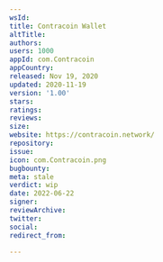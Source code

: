 ```yaml
---
wsId: 
title: Contracoin Wallet
altTitle: 
authors: 
users: 1000
appId: com.Contracoin
appCountry: 
released: Nov 19, 2020
updated: 2020-11-19
version: '1.00'
stars: 
ratings: 
reviews: 
size: 
website: https://contracoin.network/
repository: 
issue: 
icon: com.Contracoin.png
bugbounty: 
meta: stale
verdict: wip
date: 2022-06-22
signer: 
reviewArchive: 
twitter: 
social: 
redirect_from: 

---
```


